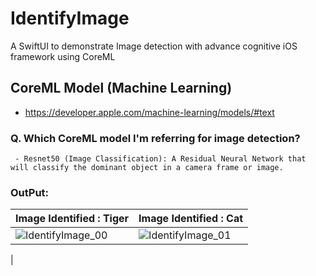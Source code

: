 # IdentifyImage
A SwiftUI to demonstrate Image detection with advance cognitive iOS framework using CoreML 

## CoreML Model (Machine Learning)

- https://developer.apple.com/machine-learning/models/#text


### Q. Which CoreML model I'm referring for image detection?

     
     - Resnet50 (Image Classification): A Residual Neural Network that will classify the dominant object in a camera frame or image.




### OutPut: 

| Image Identified : Tiger | Image Identified : Cat |
| --- | --- |
| ![IdentifyImage_00](https://user-images.githubusercontent.com/95478770/146697645-b8a85ee6-8b17-4348-a25c-04b7139129bd.png) | ![IdentifyImage_01](https://user-images.githubusercontent.com/95478770/146697649-c228daba-9a75-4d0f-a2e1-fd098b92f92a.png)|
|
